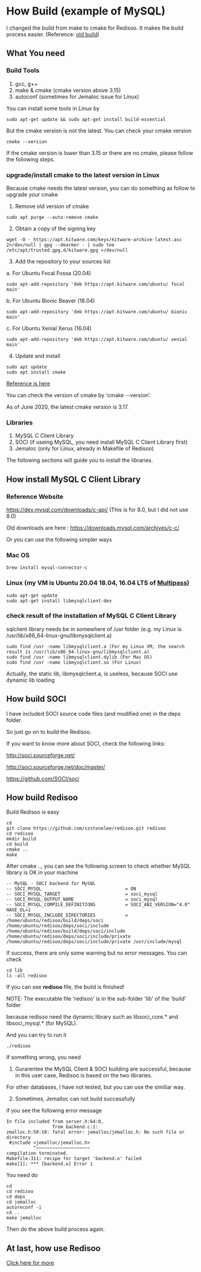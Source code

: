 # How Build (example of MySQL)

I changed the build from make to cmake for Redisoo. It makes the build process easier. (Reference: [old build](build_old.md))

## What You need

### Build Tools

1. gcc, g++
2. make & cmake (cmake version above 3.15)
3. autoconf (sometimes for Jemaloc issue for Linux)

You can install some tools in Linux by 
```
sudo apt-get update && sudo apt-get install build-essential
```
But the cmake version is not the latest. You can check your cmake version
```
cmake --version
```
If the cmake version is lower than 3.15 or there are no cmake, please follow the following steps.

### upgrade/install cmake to the latest version in Linux

Because cmake needs the latest version, you can do something as follow to upgrade your cmake
1. Remove old version of cmake
```
sudo apt purge --auto-remove cmake
```
2. Obtain a copy of the signing key
```
wget -O - https://apt.kitware.com/keys/kitware-archive-latest.asc 2>/dev/null | gpg --dearmor - | sudo tee /etc/apt/trusted.gpg.d/kitware.gpg >/dev/null
```
3. Add the repository to your sources list

a. For Ubuntu Focal Fossa (20.04)
```
sudo apt-add-repository 'deb https://apt.kitware.com/ubuntu/ focal main'     
```
b. For Ubuntu Bionic Beaver (18.04)
```
sudo apt-add-repository 'deb https://apt.kitware.com/ubuntu/ bionic main'
```
c. For Ubuntu Xenial Xerus (16.04)
```
sudo apt-add-repository 'deb https://apt.kitware.com/ubuntu/ xenial main'
```
4. Update and install
```
sudo apt update
sudo apt install cmake
```
[Reference is here](https://askubuntu.com/questions/355565/how-do-i-install-the-latest-version-of-cmake-from-the-command-line)

You can check the version of cmake by 'cmake --version'.

As of June 2020, the latest cmake version is 3.17.

### Libraries

1. MySQL C Client Library
2. SOCI (if useing MySQL, you need install MySQL C Client Library first)
3. Jemaloc (only for Linux, already in Makefile of Redisoo)

The following sections will guide you to install the libraries.

## How install MySQL C Client Library

### Reference Website

https://dev.mysql.com/downloads/c-api/ (This is for 8.0, but I did not use 8.0)

Old downloads are here : https://downloads.mysql.com/archives/c-c/

Or you can use the following simpler ways

### Mac OS

```
brew install mysql-connector-c
```
### Linux (my VM is Ubuntu 20.04 18.04, 16.04 LTS of [Multipass](https://github.com/canonical/multipass))

```
sudo apt-get update
sudo apt-get install libmysqlclient-dev
```

### check result of the installation of MySQL C Client Library
sqlclient library needs be in somewhere of /usr folder (e.g. my Linux is /usr/lib/x86_64-linux-gnu/libmysqlclient.a)
```
sudo find /usr -name libmysqlclient.a (For my Linux VM, the search result is /usr/lib/x86_64-linux-gnu/libmysqlclient.a)
sudo find /usr -name libmysqlclient.dylib (For Mac OS)
sudo find /usr -name libmysqlclient.so (For Linux)
```
Actually, the static lib, libmysqlclient.a, is useless, because SOCI use dynamic lib loading

## How build SOCI

I have included SOCI source code files (and modified one) in the deps folder.

So just go on to build the Redisoo.

If you want to know more about SOCI, check the following links:

http://soci.sourceforge.net/

http://soci.sourceforge.net/doc/master/

https://github.com/SOCI/soci


## How build Redisoo

Build Redisoo is easy

```
cd
git clone https://github.com/szstonelee/redisoo.git redisoo
cd redisoo
mkdir build
cd build
cmake ..
make
```

After cmake .., you can see the following screen to check whether MySQL library is OK in your machine
```
-- MySQL - SOCI backend for MySQL
-- SOCI_MYSQL                               = ON
-- SOCI_MYSQL_TARGET                        = soci_mysql
-- SOCI_MYSQL_OUTPUT_NAME                   = soci_mysql
-- SOCI_MYSQL_COMPILE_DEFINITIONS           = SOCI_ABI_VERSION="4.0" HAVE_DL=1
-- SOCI_MYSQL_INCLUDE_DIRECTORIES           = /home/ubuntu/redisoo/build/deps/soci /home/ubuntu/redisoo/deps/soci/include /home/ubuntu/redisoo/build/deps/soci/include /home/ubuntu/redisoo/deps/soci/include/private /home/ubuntu/redisoo/deps/soci/include/private /usr/include/mysql
``` 

If success, there are only some warning but no error messages. You can check
```
cd lib
ls -all redisoo
```
If you can see **redisoo** file, the build is finished!

NOTE: The executable file 'redisoo' is in the sub-folder 'lib' of the 'build' folder 

because redisoo need the dynamic library such as libsoci_core.* and libsoci_mysql.* (for MySQL).

And you can try to run it
```
./redisoo
```

If something wrong, you need 

1. Gurarentee the MySQL Client & SOCI building are successful, because in this user case, Redisoo is based on the two libraries.

For other databases, I have not tested, but you can use the similiar way.

2. Sometimes, Jemalloc can not build successfully

if you see the following error message
```
In file included from server.h:64:0,
                 from backend.c:1:
zmalloc.h:50:10: fatal error: jemalloc/jemalloc.h: No such file or directory
 #include <jemalloc/jemalloc.h>
          ^~~~~~~~~~~~~~~~~~~~~
compilation terminated.
Makefile:311: recipe for target 'backend.o' failed
make[1]: *** [backend.o] Error 1
```

You need do 
```
cd
cd redisoo
cd deps
cd jemalloc
autoreconf -i
cd ..
make jemalloc
```

Then do the above build process again.

## At last, how use Redisoo

[Click here for more](use.md)


